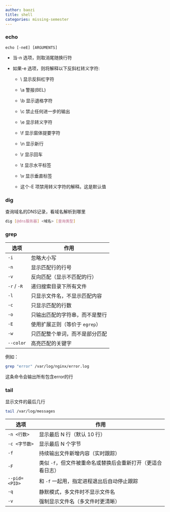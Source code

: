 ```yaml
---
author: baozi
title: shell
categories: missing-semester
---
```


### echo

```shell
echo [-neE] [ARGUMENTS]
```

- 当-n 选项，则取消尾随换行符

- 如果-e 选项，则将解释以下反斜杠转义字符:
  - \ 显示反斜杠字符
  
  - \a 警报(BEL)
  
  - \b 显示退格字符
  
  - \c 禁止任何进一步的输出
  
  - \e 显示转义字符
  
  - \f 显示窗体提要字符
  
  - \n 显示新行
  
  - \r 显示回车
  
  - \t 显示水平标签
  
  - \v 显示垂直标签
  
  - 这个-E 项禁用转义字符的解释。这是默认值
  
    

### dig

查询域名的DNS记录，看域名解析到哪里

```bash
dig [@dns服务器] <域名> [查询类型]
```

### grep

| 选项        | 作用                           |
| ----------- | ------------------------------ |
| `-i`        | 忽略大小写                     |
| `-n`        | 显示匹配行的行号               |
| `-v`        | 反向匹配（显示不匹配的行）     |
| `-r` / `-R` | 递归搜索目录下所有文件         |
| `-l`        | 只显示文件名，不显示匹配内容   |
| `-c`        | 只显示匹配的行数               |
| `-o`        | 只输出匹配的字符串，而不是整行 |
| `-E`        | 使用扩展正则（等价于 `egrep`） |
| `-w`        | 只匹配整个单词，而不是部分匹配 |
| `--color`   | 高亮匹配的关键字               |

例如：

```bash
grep "error" /var/log/nginx/error.log
```

这条命令会输出所有包含error的行

### tail

显示文件的最后几行

```bash
tail /var/log/messages
```

| 选项          | 作用                                                        |
| ------------- | ----------------------------------------------------------- |
| `-n <行数>`   | 显示最后 N 行（默认 10 行）                                 |
| `-c <字节数>` | 显示最后 N 个字节                                           |
| `-f`          | 持续输出文件新增内容（实时跟踪）                            |
| `-F`          | 类似 `-f`，但文件被重命名或替换后会重新打开（更适合看日志） |
| `--pid=<PID>` | 和 `-f` 一起用，指定进程退出后自动停止跟踪                  |
| `-q`          | 静默模式，多文件时不显示文件名                              |
| `-v`          | 强制显示文件名（多文件时更清晰）                            |